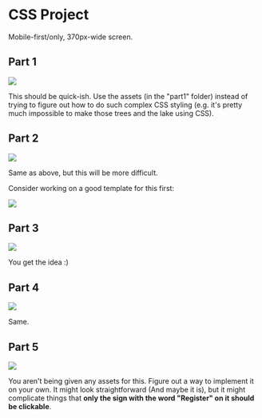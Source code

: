 # CSS Project

Mobile-first/only, 370px-wide screen.

## Part 1

![](http://cl.ly/bool/1.png)

This should be quick-ish. Use the assets (in the "part1" folder) instead of trying to figure out how to do such complex CSS styling (e.g. it's pretty much impossible to make those trees and the lake using CSS).

## Part 2

![](http://cl.ly/bott/2.png)

Same as above, but this will be more difficult.

Consider working on a good template for this first:

![](http://cl.ly/bpRq/2_piece.png)

## Part 3

![](http://cl.ly/bpOh/3.png)

You get the idea :)

## Part 4

![](http://cl.ly/bpVS/4.png)

Same.

## Part 5

![](http://cl.ly/borR/5.png)

You aren't being given any assets for this. Figure out a way to implement it on your own. It might look straightforward (And maybe it is), but it might complicate things that **only the sign with the word "Register" on it should be clickable**.